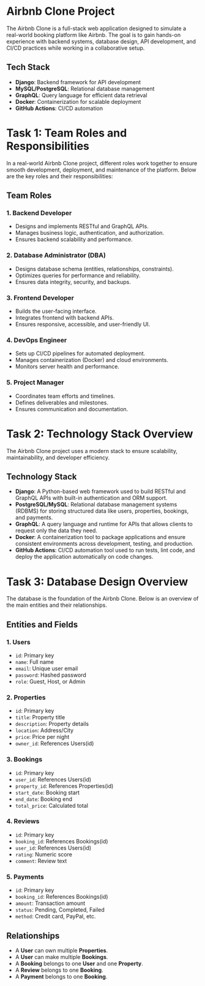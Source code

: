 
# Airbnb Clone Project

The Airbnb Clone is a full-stack web application designed to simulate a real-world booking platform like Airbnb. The goal is to gain hands-on experience with backend systems, database design, API development, and CI/CD practices while working in a collaborative setup.

## Tech Stack
- **Django**: Backend framework for API development
- **MySQL/PostgreSQL**: Relational database management
- **GraphQL**: Query language for efficient data retrieval
- **Docker**: Containerization for scalable deployment
- **GitHub Actions**: CI/CD automation
# Task 1: Team Roles and Responsibilities

In a real-world Airbnb Clone project, different roles work together to ensure smooth development, deployment, and maintenance of the platform. Below are the key roles and their responsibilities:

## Team Roles

### 1. Backend Developer
- Designs and implements RESTful and GraphQL APIs.
- Manages business logic, authentication, and authorization.
- Ensures backend scalability and performance.

### 2. Database Administrator (DBA)
- Designs database schema (entities, relationships, constraints).
- Optimizes queries for performance and reliability.
- Ensures data integrity, security, and backups.

### 3. Frontend Developer
- Builds the user-facing interface.
- Integrates frontend with backend APIs.
- Ensures responsive, accessible, and user-friendly UI.

### 4. DevOps Engineer
- Sets up CI/CD pipelines for automated deployment.
- Manages containerization (Docker) and cloud environments.
- Monitors server health and performance.

### 5. Project Manager
- Coordinates team efforts and timelines.
- Defines deliverables and milestones.
- Ensures communication and documentation.
# Task 2: Technology Stack Overview

The Airbnb Clone project uses a modern stack to ensure scalability, maintainability, and developer efficiency.

## Technology Stack

- **Django**: A Python-based web framework used to build RESTful and GraphQL APIs with built-in authentication and ORM support.
- **PostgreSQL/MySQL**: Relational database management systems (RDBMS) for storing structured data like users, properties, bookings, and payments.
- **GraphQL**: A query language and runtime for APIs that allows clients to request only the data they need.
- **Docker**: A containerization tool to package applications and ensure consistent environments across development, testing, and production.
- **GitHub Actions**: CI/CD automation tool used to run tests, lint code, and deploy the application automatically on code changes.

# Task 3: Database Design Overview

The database is the foundation of the Airbnb Clone. Below is an overview of the main entities and their relationships.

## Entities and Fields

### 1. Users
- `id`: Primary key
- `name`: Full name
- `email`: Unique user email
- `password`: Hashed password
- `role`: Guest, Host, or Admin

### 2. Properties
- `id`: Primary key
- `title`: Property title
- `description`: Property details
- `location`: Address/City
- `price`: Price per night
- `owner_id`: References Users(id)

### 3. Bookings
- `id`: Primary key
- `user_id`: References Users(id)
- `property_id`: References Properties(id)
- `start_date`: Booking start
- `end_date`: Booking end
- `total_price`: Calculated total

### 4. Reviews
- `id`: Primary key
- `booking_id`: References Bookings(id)
- `user_id`: References Users(id)
- `rating`: Numeric score
- `comment`: Review text

### 5. Payments
- `id`: Primary key
- `booking_id`: References Bookings(id)
- `amount`: Transaction amount
- `status`: Pending, Completed, Failed
- `method`: Credit card, PayPal, etc.

## Relationships
- A **User** can own multiple **Properties**.
- A **User** can make multiple **Bookings**.
- A **Booking** belongs to one **User** and one **Property**.
- A **Review** belongs to one **Booking**.
- A **Payment** belongs to one **Booking**.
